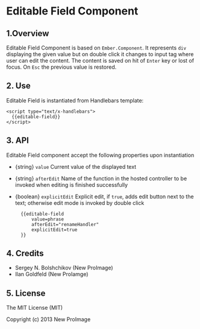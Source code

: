 # Editable Field Component

## 1.Overview
Editable Field Component is based on `Ember.Component`. It represents `div` displaying the given value but on double
click it changes to input tag where user can edit the content. The content is saved on hit of `Enter` key or lost of focus.
On `Esc` the previous value is restored.

## 2. Use
Editable Field is instantiated from Handlebars template:

    <script type="text/x-handlebars">
      {{editable-field}}
    </script>

## 3. API
Editable Field component accept the following properties upon instantiation

* {string}  `value`         Current value of the displayed text
* {string}  `afterEdit`     Name of the function in the hosted controller to be invoked when editing is finished successfully
* {boolean} `explicitEdit`  Explicit edit, if `true`, adds edit button next to the text; otherwise edit mode is invoked by double click


        {{editable-field
            value=phrase
            afterEdit="renameHandler"
            explicitEdit=true
        }}
        

## 4. Credits

* Sergey N. Bolshchikov (New ProImage)
* Ilan Goldfeld (New ProIamge)

## 5. License
The MIT License (MIT)

Copyright (c) 2013 New ProImage
